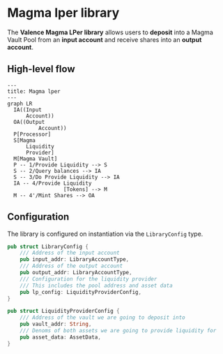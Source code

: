 # Magma lper library

The **Valence Magma LPer library** allows users to **deposit** into a Magma Vault Pool from an **input account** and receive shares into an **output account**.

## High-level flow

```mermaid
---
title: Magma lper
---
graph LR
  IA((Input
      Account))
  OA((Output
          Account))
  P[Processor]
  S[Magma
      Liquidity
      Provider]
  M[Magma Vault]
  P -- 1/Provide Liquidity --> S
  S -- 2/Query balances --> IA
  S -- 3/Do Provide Liquidity --> IA
  IA -- 4/Provide Liquidity
                  [Tokens] --> M
  M -- 4'/Mint Shares --> OA

```

## Configuration

The library is configured on instantiation via the `LibraryConfig` type.

```rust
pub struct LibraryConfig {
    /// Address of the input account 
    pub input_addr: LibraryAccountType,
    /// Address of the output account 
    pub output_addr: LibraryAccountType,
    /// Configuration for the liquidity provider
    /// This includes the pool address and asset data
    pub lp_config: LiquidityProviderConfig,
}

pub struct LiquidityProviderConfig {
    /// Address of the vault we are going to deposit into
    pub vault_addr: String,
    /// Denoms of both assets we are going to provide liquidity for
    pub asset_data: AssetData,
}
```
